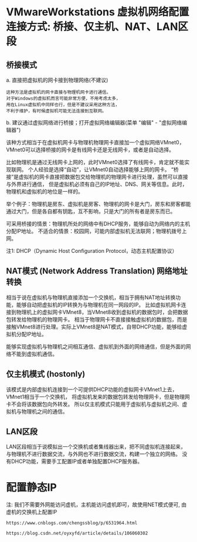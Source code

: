 # VMwareWorkstations 虚拟机网络配置连接方式: 桥接、仅主机、NAT、LAN区段

## 桥接模式

a. 直接把虚拟机的网卡接到物理网络(不建议)

```
这种方法是虚拟机的网卡直接与物理机网卡进行通信。
对于Windows的虚拟机而言可能非常方便，不用考虑太多，
用在Linux虚拟机中同样也行，但是不建议采用这种方法，
不利于维护，有时候虚拟机可能无法连接到互联网。
```

b. 建议通过虚拟网络进行桥接；打开虚拟网络编辑器(菜单 "编辑" - "虚拟网络编辑器")

该种方式相当于在虚拟机网卡与物理机物理网卡直接加一个虚拟网络VMnet0，
VMnet0可以选择桥接的网卡是有线网卡还是无线网卡，或者是自动选择。

比如物理机是通过无线网卡上网的，此时VMnet0选择了有线网卡，肯定就不能实现联网。
个人经验是选择“自动”，让VMnet0自动选择能够上网的网卡。
“桥接”是虚拟机的网卡直接把数据包交给物理机的物理网卡进行处理，虽然可以直接与外界进行通信，
但是虚拟机必须有自己的IP地址、DNS、网关等信息。此时，物理机和虚拟机的地位是一样的。

举个例子：物理机是房东、虚拟机是房客、物理机的网卡是大门，房东和房客都能通过大门，但是各自都有钥匙，互不影响，只是大门的所有者是房东而已。

可采用桥接的情景：物理机所处的网络中有DHCP服务，能够自动为网络内的主机分配IP地址。
不适合的情景：校园网，可能内部虚拟机无法联网；物理机拨号上网。

注1: DHCP（Dynamic Host Configuration Protocol，动态主机配置协议）


## NAT模式 (Network Address Translation) 网络地址转换

相当于说在虚拟机与物理机直接添加一个交换机，相当于拥有NAT地址转换功能，能够自动把虚拟机的IP转换为与物理机在同一网段的IP。
比如虚拟机网卡连接到物理机上的虚拟网卡VMnet8，当VMnet8收到虚拟机的数据包时，会把数据包转发给物理机的物理网卡。
相当于物理网卡不直接接触虚拟机的数据包，而是接触VMnet8进行处理。实际上VMnet8是NAT模式，自带DHCP功能，能够给虚拟机分配IP地址。

能够实现虚拟机与物理机之间相互通信、虚拟机到外面的网络通信，但是外面的网络不能到虚拟机通信。

## 仅主机模式 (hostonly)
该模式是内部虚拟机连接到一个可提供DHCP功能的虚拟网卡VMnet1上去，VMnet1相当于一个交换机，
将虚拟机发来的数据包转发给物理网卡，但是物理网卡不会将该数据包向外转发。
所以仅主机模式只能用于虚拟机与虚拟机之间、虚拟机与物理机之间的通信。

## LAN区段
LAN区段相当于说模拟出一个交换机或者集线器出来，把不同虚拟机连接起来，
与物理机不进行数据交流，与外网也不进行数据交流，构建一个独立的网络。
没有DHCP功能，需要手工配置IP或者单独配置DHCP服务器。

# 配置静态IP

注: 我们不需要外网能访问虚机，主机能访问虚机即可，故使用NET模式便可, 由虚机的交换机上配置IP

```
https://www.cnblogs.com/chengssblog/p/6531964.html
```

```
https://blog.csdn.net/oyxyfd/article/details/106060302
```

